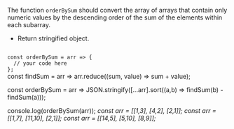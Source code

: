 The function `orderBySum` should convert the array of arrays that contain only numeric values by the descending order of the sum of the elements within each subarray.

- Return stringified object.

<codeblock language="javascript" type="exercise" testMode="multipleInput">
<code>
const orderBySum = arr => {
  // your code here
};
</code>

<solution>
const findSum = arr => arr.reduce((sum, value) => sum + value);

const orderBySum = arr => JSON.stringify([...arr].sort((a,b) => findSum(b) - findSum(a)));
</solution>

<testcases>
<caller>
console.log(orderBySum(arr));
</caller>
<testcase>
<i>
const arr = [[1,3], [4,2], [2,1]];
</i>
</testcase>
<testcase>
<i>
const arr = [[1,7], [11,10], [2,1]];
</i>
</testcase>
<testcase>
<i>
const arr = [[14,5], [5,10], [8,9]];
</i>
</testcase>
</testcases>
</codeblock>